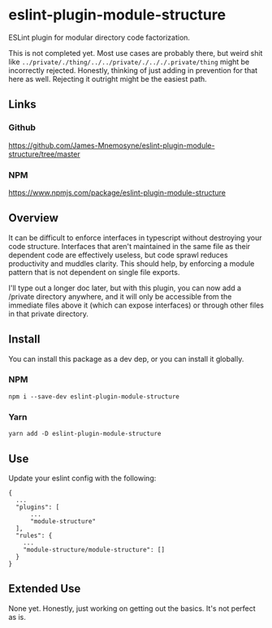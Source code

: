 # eslint-plugin-module-structure

ESLint plugin for modular directory code factorization.

This is not completed yet. Most use cases are probably there, but weird shit like `../private/./thing/../../private/./.././.private/thing` might be incorrectly rejected. Honestly, thinking of just adding in prevention for that here as well. Rejecting it outright might be the easiest path.

## Links

### Github

https://github.com/James-Mnemosyne/eslint-plugin-module-structure/tree/master

### NPM

https://www.npmjs.com/package/eslint-plugin-module-structure

## Overview

It can be difficult to enforce interfaces in typescript without destroying your code structure. Interfaces that aren't maintained in the same file as their dependent code are effectively useless, but code sprawl reduces productivity and muddles clarity. This should help, by enforcing a module pattern that is not dependent on single file exports.

I'll type out a longer doc later, but with this plugin, you can now add a /private directory anywhere, and it will only be accessible from the immediate files above it (which can expose interfaces) or through other files in that private directory.

## Install

You can install this package as a dev dep, or you can install it globally.

### NPM

`npm i --save-dev eslint-plugin-module-structure`

### Yarn

`yarn add -D eslint-plugin-module-structure`

## Use

Update your eslint config with the following:

```
{
  ...
  "plugins": [
      ...
      "module-structure"
  ],
  "rules": {
    ...
    "module-structure/module-structure": []
  }
}

```

## Extended Use

None yet. Honestly, just working on getting out the basics. It's not perfect as is.
